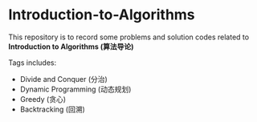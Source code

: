 # Introduction-to-Algorithms
This repository is to record some problems and solution codes related to **Introduction to Algorithms (算法导论)**

Tags includes: 
- Divide and Conquer (分治)
- Dynamic Programming (动态规划)
- Greedy (贪心)
- Backtracking (回溯)
